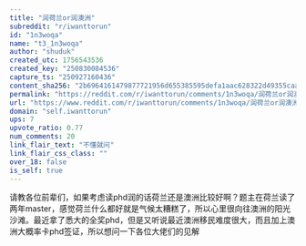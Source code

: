 ```yaml
---
title: "润荷兰or润澳洲"
subreddit: "r/iwanttorun"
id: "1n3woqa"
name: "t3_1n3woqa"
author: "shuduk"
created_utc: 1756543536
created_key: "250830084536"
capture_ts: "250927160436"
content_sha256: "2b6964161479877721956d655385595defa1aac628322d49355caadf844d3741"
permalink: "https://reddit.com/r/iwanttorun/comments/1n3woqa/润荷兰or润澳洲/"
url: "https://www.reddit.com/r/iwanttorun/comments/1n3woqa/润荷兰or润澳洲/"
domain: "self.iwanttorun"
ups: 7
upvote_ratio: 0.77
num_comments: 20
link_flair_text: "不懂就问"
link_flair_css_class: ""
over_18: false
is_self: true
---
```


请教各位前辈们，如果考虑读phd润的话荷兰还是澳洲比较好啊？题主在荷兰读了两年master，感觉荷兰什么都好就是气候太糟糕了，所以心里很向往澳洲的阳光沙滩。最近拿了悉大的全奖phd，但是又听说最近澳洲移民难度很大，而且加上澳洲大概率卡phd签证，所以想问一下各位大佬们的见解
